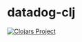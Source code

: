 datadog-clj
=====
[![Clojars Project](https://img.shields.io/clojars/v/com.novolabs/datadog-clj.svg)](https://clojars.org/com.novolabs/datadog-clj)
